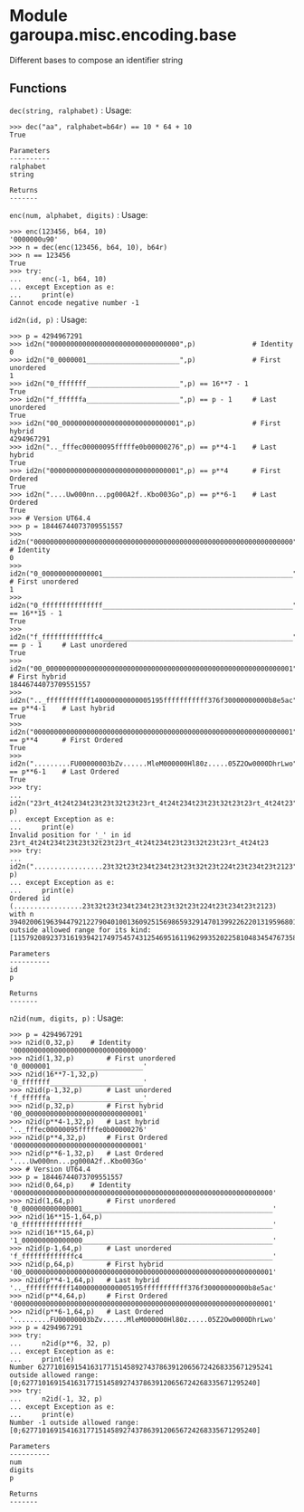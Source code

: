 Module garoupa.misc.encoding.base
=================================
Different bases to compose an identifier string

Functions
---------

    
`dec(string, ralphabet)`
:   Usage:
    
    >>> dec("aa", ralphabet=b64r) == 10 * 64 + 10
    True
    
    Parameters
    ----------
    ralphabet
    string
    
    Returns
    -------

    
`enc(num, alphabet, digits)`
:   Usage:
    
    >>> enc(123456, b64, 10)
    '0000000u90'
    >>> n = dec(enc(123456, b64, 10), b64r)
    >>> n == 123456
    True
    >>> try:
    ...     enc(-1, b64, 10)
    ... except Exception as e:
    ...     print(e)
    Cannot encode negative number -1

    
`id2n(id, p)`
:   Usage:
    
    >>> p = 4294967291
    >>> id2n("00000000000000000000000000000000",p)              # Identity
    0
    >>> id2n("0_0000001_______________________",p)              # First unordered
    1
    >>> id2n("0_fffffff_______________________",p) == 16**7 - 1
    True
    >>> id2n("f_ffffffa_______________________",p) == p - 1     # Last unordered
    True
    >>> id2n("00_00000000000000000000000000001",p)              # First hybrid
    4294967291
    >>> id2n(".._fffec00000095fffffe0b00000276",p) == p**4-1    # Last hybrid
    True
    >>> id2n("00000000000000000000000000000001",p) == p**4      # First Ordered
    True
    >>> id2n("....Uw000nn...pg000A2f..Kbo003Go",p) == p**6-1    # Last Ordered
    True
    >>> # Version UT64.4
    >>> p = 18446744073709551557
    >>> id2n("0000000000000000000000000000000000000000000000000000000000000000",p)              # Identity
    0
    >>> id2n("0_000000000000001_______________________________________________",p)              # First unordered
    1
    >>> id2n("0_fffffffffffffff_______________________________________________",p) == 16**15 - 1
    True
    >>> id2n("f_fffffffffffffc4_______________________________________________",p) == p - 1     # Last unordered
    True
    >>> id2n("00_0000000000000000000000000000000000000000000000000000000000001",p)              # First hybrid
    18446744073709551557
    >>> id2n(".._fffffffffff140000000000005195fffffffffff376f30000000000b8e5ac",p) == p**4-1    # Last hybrid
    True
    >>> id2n("0000000000000000000000000000000000000000000000000000000000000001",p) == p**4      # First Ordered
    True
    >>> id2n(".........FU00000003bZv......MleM000000Hl80z.....05Z2Ow0000DhrLwo",p) == p**6-1    # Last Ordered
    True
    >>> try:
    ...     id2n("23rt_4t24t234t23t23t32t23t23rt_4t24t234t23t23t32t23t23rt_4t24t23", p)
    ... except Exception as e:
    ...     print(e)
    Invalid position for '_' in id 23rt_4t24t234t23t23t32t23t23rt_4t24t234t23t23t32t23t23rt_4t24t23
    >>> try:
    ...     id2n(".................23t32t23t234t234t23t23t32t23t224t23t234t23t2123", p)
    ... except Exception as e:
    ...     print(e)
    Ordered id (.................23t32t23t234t234t23t23t32t23t224t23t234t23t2123) with n 39402006196394479212279040100136092515698659329147013992262201319596801387366846232950291543016464135950927013148147 outside allowed range for its kind: [115792089237316193942174975457431254695161196299352022581048345476735855814001;39402006196394478456139629384141450683325994812909116356652328479007639701989040511471346632255226219324457074810248].
    
    Parameters
    ----------
    id
    p
    
    Returns
    -------

    
`n2id(num, digits, p)`
:   Usage:
    
    >>> p = 4294967291
    >>> n2id(0,32,p)    # Identity
    '00000000000000000000000000000000'
    >>> n2id(1,32,p)        # First unordered
    '0_0000001_______________________'
    >>> n2id(16**7-1,32,p)
    '0_fffffff_______________________'
    >>> n2id(p-1,32,p)      # Last unordered
    'f_ffffffa_______________________'
    >>> n2id(p,32,p)        # First hybrid
    '00_00000000000000000000000000001'
    >>> n2id(p**4-1,32,p)   # Last hybrid
    '.._fffec00000095fffffe0b00000276'
    >>> n2id(p**4,32,p)     # First Ordered
    '00000000000000000000000000000001'
    >>> n2id(p**6-1,32,p)   # Last Ordered
    '....Uw000nn...pg000A2f..Kbo003Go'
    >>> # Version UT64.4
    >>> p = 18446744073709551557
    >>> n2id(0,64,p)    # Identity
    '0000000000000000000000000000000000000000000000000000000000000000'
    >>> n2id(1,64,p)        # First unordered
    '0_000000000000001_______________________________________________'
    >>> n2id(16**15-1,64,p)
    '0_fffffffffffffff_______________________________________________'
    >>> n2id(16**15,64,p)
    '1_000000000000000_______________________________________________'
    >>> n2id(p-1,64,p)      # Last unordered
    'f_fffffffffffffc4_______________________________________________'
    >>> n2id(p,64,p)        # First hybrid
    '00_0000000000000000000000000000000000000000000000000000000000001'
    >>> n2id(p**4-1,64,p)   # Last hybrid
    '.._fffffffffff140000000000005195fffffffffff376f30000000000b8e5ac'
    >>> n2id(p**4,64,p)     # First Ordered
    '0000000000000000000000000000000000000000000000000000000000000001'
    >>> n2id(p**6-1,64,p)   # Last Ordered
    '.........FU00000003bZv......MleM000000Hl80z.....05Z2Ow0000DhrLwo'
    >>> p = 4294967291
    >>> try:
    ...     n2id(p**6, 32, p)
    ... except Exception as e:
    ...     print(e)
    Number 6277101691541631771514589274378639120656724268335671295241 outside allowed range: [0;6277101691541631771514589274378639120656724268335671295240]
    >>> try:
    ...     n2id(-1, 32, p)
    ... except Exception as e:
    ...     print(e)
    Number -1 outside allowed range: [0;6277101691541631771514589274378639120656724268335671295240]
    
    Parameters
    ----------
    num
    digits
    p
    
    Returns
    -------